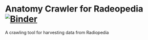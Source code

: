 # Anatomy Crawler for Radeopedia [![Binder](https://mybinder.org/badge.svg)](https://mybinder.org/v2/gh/kmader/python-anatomy-crawler/patch-1)
A crawling tool for harvesting data from Radiopedia
